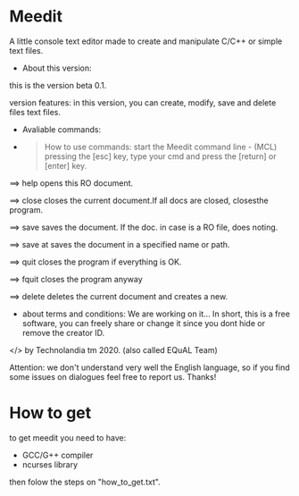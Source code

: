 # Meedit
A little console text editor made
to create and manipulate C/C++ or 
simple text files. 

+ About this version:

this is the version beta 
0.1.

version features:
in this version, you can create, modify, 
save and delete files text files.

+ Avaliable commands:

- > How to use commands:
start the Meedit command line - (MCL) 
pressing the [esc] key, type your cmd 
and press the [return] or [enter] key.

==> help
opens this RO document.

==> close
closes the current document.If all 
docs are closed, closesthe program.

==> save
saves the document. If the doc.
in case is a RO file, does noting.

==> save at
saves the document in a specified 
name or path.

==> quit
closes the program if everything is 
OK.

==> fquit
closes the program anyway

==> delete
deletes the current document and 
creates a new.

+ about terms and conditions:
We are working on it...
In short, this is a free software,
you can freely share or change it
since you dont hide or remove the
creator ID.

</> by Technolandia tm 2020.
(also called EQuAL Team)

Attention: we don't understand very
well the English language, so if you
find some issues on dialogues feel free
to report us. Thanks!

# How to get 
to get meedit you need to have:
* GCC/G++ compiler 
* ncurses library

then folow the steps on "how_to_get.txt".
